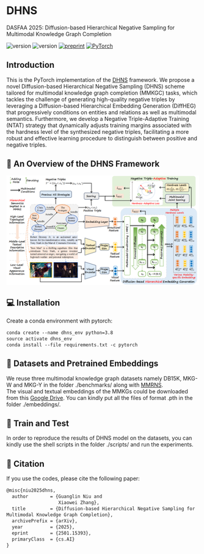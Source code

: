# DHNS
DASFAA 2025: Diffusion-based Hierarchical Negative Sampling for Multimodal Knowledge Graph Completion

![version](https://img.shields.io/badge/version-1.0.1-6395ED)
![version](https://img.shields.io/badge/license-MIT-9ACD32)
[![preprint](https://img.shields.io/badge/Preprint'25-green)](https://arxiv.org/abs/2501.15393)
[![PyTorch](https://img.shields.io/badge/PyTorch-%23EE4C2C.svg?style=flat&logo=PyTorch&logoColor=white)](https://pytorch.org/)

## Introduction
This is the PyTorch implementation of the [DHNS](https://arxiv.org/pdf/2501.15393) framework. We propose a novel Diffusion-based Hierarchical Negative Sampling (DHNS) scheme tailored for multimodal knowledge graph completion (MMKGC) tasks, which tackles the challenge of generating high-quality negative triples by leveraging a Diffusion-based Hierarchical Embedding Generation (DiffHEG) that progressively conditions on entities and relations as well as multimodal semantics. Furthermore, we develop a Negative Triple-Adaptive Training (NTAT) strategy that dynamically adjusts training margins associated with the hardness level of the synthesized negative triples, facilitating a more robust and effective learning procedure to distinguish between positive and negative triples.

## 🌈 An Overview of the DHNS Framework
![image](https://github.com/ngl567/DHNS/blob/main/framework-1.png)

## 💻 Installation
Create a conda environment with pytorch:  
```
conda create --name dhns_env python=3.8
source activate dhns_env
conda install --file requirements.txt -c pytorch
```

## 📁 Datasets and Pretrained Embeddings
We reuse three multimodal knowledge graph datasets namely DB15K, MKG-W and MKG-Y in the folder ./benchmarks/ along with [MMRNS](https://github.com/quqxui/MMRNS).  
The visual and textual embeddings of the MMKGs could be downloaded from this [Google Drive](https://drive.google.com/drive/folders/1UJSfnb8DEx2s-k8zaQx1fWUw5f45GBpI?usp=sharing). You can kindly put all the files of format .pth in the folder ./embeddings/.

## 🚀 Train and Test
In order to reproduce the results of DHNS model on the datasets, you can kindly use the shell scripts in the folder ./scripts/ and run the experiments.

## 🤝 Citation
If you use the codes, please cite the following paper:
```
@misc{niu2025dhns,
  author        = {Guanglin Niu and
                   Xiaowei Zhang},
  title         = {Diffusion-based Hierarchical Negative Sampling for Multimodal Knowledge Graph Completion},
  archivePrefix = {arXiv},
  year          = {2025},
  eprint        = {2501.15393},
  primaryClass  = {cs.AI}
}
```
